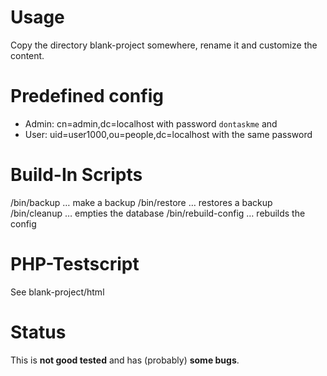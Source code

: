 Usage
========================================================================

Copy the directory blank-project somewhere, rename it and customize the content.


Predefined config
========================================================================

- Admin: cn=admin,dc=localhost with password `dontaskme` and
- User: uid=user1000,ou=people,dc=localhost with the same password

Build-In Scripts
========================================================================

/bin/backup … make a backup
/bin/restore … restores a backup
/bin/cleanup … empties the database
/bin/rebuild-config … rebuilds the config


PHP-Testscript
========================================================================

See blank-project/html


Status
========================================================================

This is **not good tested** and has (probably) **some bugs**.

